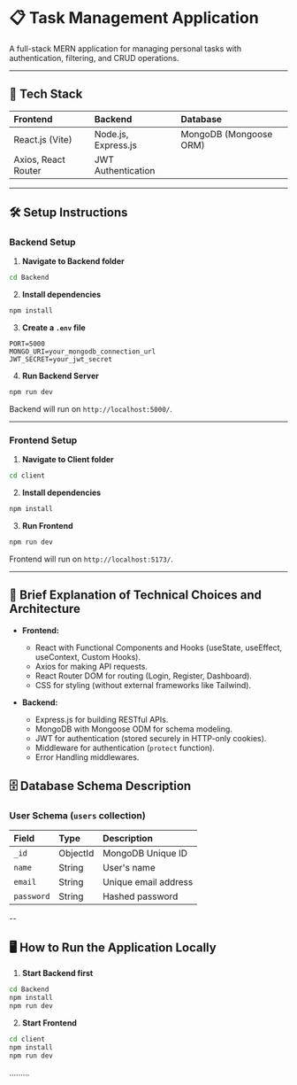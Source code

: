 # 📋 Task Management Application

A full-stack MERN application for managing personal tasks with authentication, filtering, and CRUD operations.

---

## 🚀 Tech Stack

| Frontend      | Backend        | Database |
| :------------ | :------------- | :------- |
| React.js (Vite) | Node.js, Express.js | MongoDB (Mongoose ORM) |
| Axios, React Router | JWT Authentication | |

---

## 🛠 Setup Instructions

### Backend Setup

1. **Navigate to Backend folder**

```bash
cd Backend
```

2. **Install dependencies**

```bash
npm install
```

3. **Create a `.env` file**

```env
PORT=5000
MONGO_URI=your_mongodb_connection_url
JWT_SECRET=your_jwt_secret
```

4. **Run Backend Server**

```bash
npm run dev
```

Backend will run on `http://localhost:5000/`.

---

### Frontend Setup

1. **Navigate to Client folder**

```bash
cd client
```

2. **Install dependencies**

```bash
npm install
```

3. **Run Frontend**

```bash
npm run dev
```

Frontend will run on `http://localhost:5173/`.

---

## 🧩 Brief Explanation of Technical Choices and Architecture

- **Frontend:**  
  - React with Functional Components and Hooks (useState, useEffect, useContext, Custom Hooks).
  - Axios for making API requests.
  - React Router DOM for routing (Login, Register, Dashboard).
  - CSS for styling (without external frameworks like Tailwind).
  
- **Backend:**  
  - Express.js for building RESTful APIs.
  - MongoDB with Mongoose ODM for schema modeling.
  - JWT for authentication (stored securely in HTTP-only cookies).
  - Middleware for authentication (`protect` function).
  - Error Handling middlewares.


## 🗄️ Database Schema Description

### User Schema (`users` collection)

| Field     | Type    | Description          |
| :-------- | :------ | :------------------- |
| `_id`     | ObjectId | MongoDB Unique ID     |
| `name`    | String  | User's name            |
| `email`   | String  | Unique email address   |
| `password`| String  | Hashed password        |

--
## 🖥️ How to Run the Application Locally

1. **Start Backend first**

```bash
cd Backend
npm install
npm run dev
``` 

2. **Start Frontend**

```bash
cd client
npm install
npm run dev
```
.........




